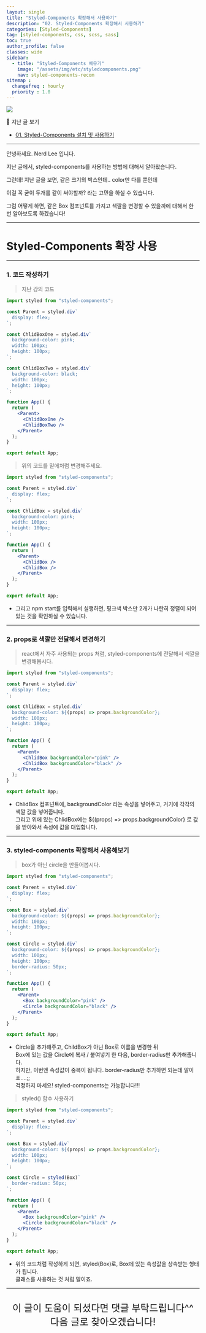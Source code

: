 ```yaml
---
layout: single
title: "Styled-Components 확장해서 사용하기"
description: "02. Styled-Components 확장해서 사용하기"
categories: [Styled-Components]
tag: [styled-components, css, scss, sass]
toc: true
author_profile: false
classes: wide
sidebar:
  - title: "Styled-Components 배우기"
    image: "/assets/img/etc/styledcomponents.png"
    nav: styled-components-recom
sitemap :
  changefreq : hourly
  priority : 1.0
---
```


![](/assets/img/etc/styledcomponents.png)

📖 지난 글 보기<br>

- [01. Styled-Components 설치 및 사용하기](/styled-components/0001/)

---

안녕하세요. Nerd Lee 입니다.

지난 글에서, styled-components를 사용하는 방법에 대해서 알아봤습니다.

그런데! 지난 글을 보면, 같은 크기의 박스인데.. color만 다를 뿐인데

이걸 꼭 굳이 두개를 같이 써야할까? 라는 고민을 하실 수 있습니다.

그럼 어떻게 하면, 같은 Box 컴포넌트를 가지고 색깔을 변경할 수 있을까에 대해서 한 번 알아보도록 하겠습니다!

---

# Styled-Components 확장 사용

---

### 1. 코드 작성하기

> 지난 강의 코드

```jsx
import styled from "styled-components";

const Parent = styled.div`
  display: flex;
`;

const ChlidBoxOne = styled.div`
  background-color: pink;
  width: 100px;
  height: 100px;
`;

const ChlidBoxTwo = styled.div`
  background-color: black;
  width: 100px;
  height: 100px;
`;

function App() {
  return (
    <Parent>
      <ChlidBoxOne />
      <ChlidBoxTwo />
    </Parent>
  );
}

export default App;
```

> 위의 코드를 밑에처럼 변경해주세요.

```jsx
import styled from "styled-components";

const Parent = styled.div`
  display: flex;
`;

const ChlidBox = styled.div`
  background-color: pink;
  width: 100px;
  height: 100px;
`;

function App() {
  return (
    <Parent>
      <ChlidBox />
      <ChlidBox />
    </Parent>
  );
}

export default App;
```

- 그리고 npm start를 입력해서 실행하면, 핑크색 박스만 2개가 나란히 정렬이 되어 있는 것을 확인하실 수 있습니다.

---

### 2. props로 색깔만 전달해서 변경하기

> react에서 자주 사용되는 props 처럼, styled-components에 전달해서 색깔을 변경해봅시다.

```jsx
import styled from "styled-components";

const Parent = styled.div`
  display: flex;
`;

const ChlidBox = styled.div`
  background-color: ${(props) => props.backgroundColor};
  width: 100px;
  height: 100px;
`;

function App() {
  return (
    <Parent>
      <ChlidBox backgroundColor="pink" />
      <ChlidBox backgroundColor="black" />
    </Parent>
  );
}

export default App;
```

- ChlidBox 컴포넌트에, backgroundColor 라는 속성을 넣어주고, 거기에 각각의 색깔 값을 넣어줍니다.<br>
  그리고 위에 있는 ChlidBox에는 ${(props) => props.backgroundColor} 로 값을 받아와서 속성에 값을 대입합니다.

---

### 3. styled-components 확장해서 사용해보기

> box가 아닌 circle을 만들어봅시다.

```jsx
import styled from "styled-components";

const Parent = styled.div`
  display: flex;
`;

const Box = styled.div`
  background-color: ${(props) => props.backgroundColor};
  width: 100px;
  height: 100px;
`;

const Circle = styled.div`
  background-color: ${(props) => props.backgroundColor};
  width: 100px;
  height: 100px;
  border-radius: 50px;
`;

function App() {
  return (
    <Parent>
      <Box backgroundColor="pink" />
      <Circle backgroundColor="black" />
    </Parent>
  );
}

export default App;
```

- Circle을 추가해주고, ChildBox가 아닌 Box로 이름을 변경한 뒤<br>
  Box에 있는 값을 Circle에 복사 / 붙여넣기 한 다음, border-radius만 추가해줍니다.<br>
  하지만, 이번엔 속성값이 중복이 됩니다. border-radius만 추가하면 되는데 말이죠....;;<br>
  걱정하지 마세요! styled-components는 가능합니다!!!

> styled() 함수 사용하기

```jsx
import styled from "styled-components";

const Parent = styled.div`
  display: flex;
`;

const Box = styled.div`
  background-color: ${(props) => props.backgroundColor};
  width: 100px;
  height: 100px;
`;

const Circle = styled(Box)`
  border-radius: 50px;
`;

function App() {
  return (
    <Parent>
      <Box backgroundColor="pink" />
      <Circle backgroundColor="black" />
    </Parent>
  );
}

export default App;
```

- 위의 코드처럼 작성하게 되면, styled(Box)로, Box에 있는 속성값을 상속받는 형태가 됩니다.<br>
  클래스를 사용하는 것 처럼 말이죠.

---

<br>

<div style="font-size:25px; text-align:center">
이 글이 도움이 되셨다면 댓글 부탁드립니다^^<br>
다음 글로 찾아오겠습니다!

</div>
